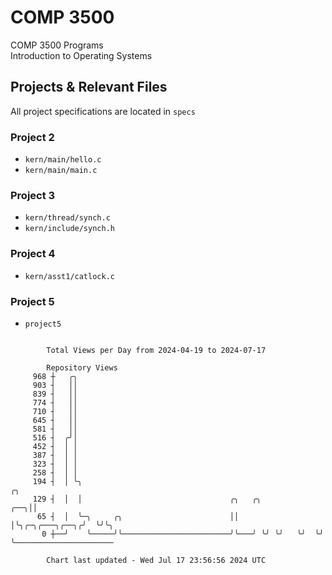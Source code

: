 # COMP 3500
COMP 3500 Programs  
Introduction to Operating Systems  
## Projects & Relevant Files
All project specifications are located in `specs`
### Project 2
- `kern/main/hello.c`
- `kern/main/main.c`
### Project 3
- `kern/thread/synch.c`
- `kern/include/synch.h`
### Project 4
- `kern/asst1/catlock.c`
### Project 5
- `project5`

```

        Total Views per Day from 2024-04-19 to 2024-07-17

        Repository Views
     968 ┼   ╭╮
     903 ┤   ││
     839 ┤   ││
     774 ┤   ││
     710 ┤   ││
     645 ┤   ││
     581 ┤   ││
     516 ┤  ╭╯│
     452 ┤  │ │
     387 ┤  │ │
     323 ┤  │ │
     258 ┤  │ │
     194 ┤  │ ╰╮                                                          ╭╮
     129 ┤  │  │                                 ╭╮   ╭╮              ╭──╮││
      65 ┤  │  ╰─╮     ╭╮                        ││   │╰╮╭─╮╭───╮╭──╮╭╯  ╰╯╰╮
       0 ┼──╯    ╰─────╯╰────────────────────────╯╰───╯ ╰╯ ╰╯   ╰╯  ╰╯      ╰──────────────────────

        Chart last updated - Wed Jul 17 23:56:56 2024 UTC
        
```
